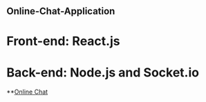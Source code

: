 ## Online-Chat-Application

# Front-end: React.js
# Back-end: Node.js and Socket.io

**[Online Chat](https://determined-galileo-636b38.netlify.app/)
